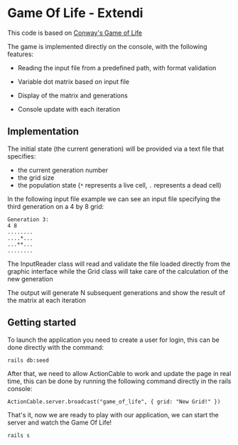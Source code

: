 # Game Of Life - Extendi

This code is based on [Conway's Game of Life](https://en.wikipedia.org/wiki/Conway%27s_Game_of_Life)

The game is implemented directly on the console, with the following features:

* Reading the input file from a predefined path, with format validation

* Variable dot matrix based on input file

* Display of the matrix and generations

* Console update with each iteration

## Implementation
The initial state (the current generation) will be provided via a text file that specifies:
* the current generation number
* the grid size
* the population state (`*` represents a live cell, `.` represents a dead cell)

In the following input file example we can see an input file specifying the third generation on a 4 by 8 grid:
```
Generation 3:
4 8
........
....*...
...**...
........
```

The InputReader class will read and validate the file loaded directly from the graphic interface while the Grid class will take care of the calculation of the new generation

The output will generate N subsequent generations and show the result of the matrix at each iteration

## Getting started

To launch the application you need to create a user for login, this can be done directly with the command:

```console
rails db:seed
```

After that, we need to allow ActionCable to work and update the page in real time, this can be done by running the following command directly in the rails console:

```console
ActionCable.server.broadcast("game_of_life", { grid: "New Grid!" })
```

That's it, now we are ready to play with our application, we can start the server and watch the Game Of Life!

```console
rails s
```
